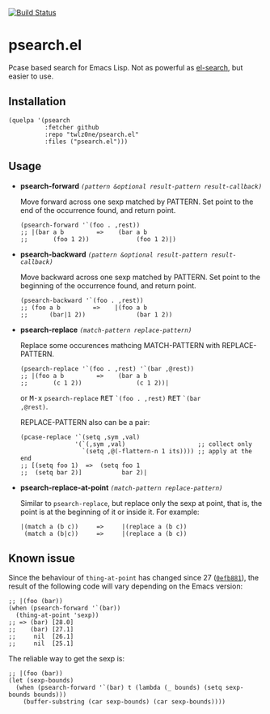 [![Build Status](https://travis-ci.com/twlz0ne/psearch.el.svg?branch=master)](https://travis-ci.com/twlz0ne/psearch.el)

# psearch.el

Pcase based search for Emacs Lisp.  Not as powerful as [el-search](https://elpa.gnu.org/packages/el-search.html), but easier to use.

## Installation

``` elisp
(quelpa '(psearch
          :fetcher github
          :repo "twlz0ne/psearch.el"
          :files ("psearch.el")))
```

## Usage

- **psearch-forward** _`(pattern &optional result-pattern result-callback)`_

    Move forward across one sexp matched by PATTERN.
    Set point to the end of the occurrence found, and return point.

    ``` elisp
    (psearch-forward '`(foo . ,rest))
    ;; |(bar a b         =>    (bar a b
    ;;       (foo 1 2))             (foo 1 2)|)
    ```

- **psearch-backward** _`(pattern &optional result-pattern result-callback)`_

    Move backward across one sexp matched by PATTERN.
    Set point to the beginning of the occurrence found, and return point.

    ``` elisp
    (psearch-backward '`(foo . ,rest))
    ;; (foo a b         =>    |(foo a b
    ;;      (bar|1 2))              (bar 1 2))
    ```

- **psearch-replace** _`(match-pattern replace-pattern)`_

    Replace some occurences mathcing MATCH-PATTERN with REPLACE-PATTERN.

    ``` elisp
    (psearch-replace '`(foo . ,rest) '`(bar ,@rest))
    ;; |(foo a b         =>    (bar a b
    ;;       (c 1 2))               (c 1 2))|
    ```

    or <kbd>M-x</kbd> <code>psearch-replace</code> <kbd>RET</kbd> <code>\`(foo . ,rest)</code> <kbd>RET</kbd> <code>\`(bar ,@rest)</code>.
    
    REPLACE-PATTERN also can be a pair:

    ``` elisp
    (pcase-replace '`(setq ,sym ,val)
                   '(`(,sym ,val)                    ;; collect only
                     `(setq ,@(-flattern-n 1 its)))) ;; apply at the end
    ;; [(setq foo 1)  =>  (setq foo 1
    ;;  (setq bar 2)]           bar 2)|
    ```

- **psearch-replace-at-point** _`(match-pattern replace-pattern)`_

  Similar to `psearch-replace`, but replace only the sexp at point, that is, the point is at the beginning of it or inside it.  For example:

    ```
    |(match a (b c))     =>     |(replace a (b c))
     (match a (b|c))     =>     |(replace a (b c))
    ```
## Known issue

Since the behaviour of `thing-at-point` has changed since 27 ([`0efb881`](https://emba.gnu.org/emacs/emacs/-/commit/0efb88150df56559e8d649e657902fb51ad43bc1)), the result of the following code will vary depending on the Emacs version:

``` elisp
;; |(foo (bar))
(when (psearch-forward '`(bar))
  (thing-at-point 'sexp))
;; => (bar) [28.0]
;;    (bar) [27.1]
;;     nil  [26.1]
;;     nil  [25.1]
```

The reliable way to get the sexp is:

``` elisp
;; |(foo (bar))
(let (sexp-bounds)
  (when (psearch-forward '`(bar) t (lambda (_ bounds) (setq sexp-bounds bounds)))
    (buffer-substring (car sexp-bounds) (car sexp-bounds))))
```

